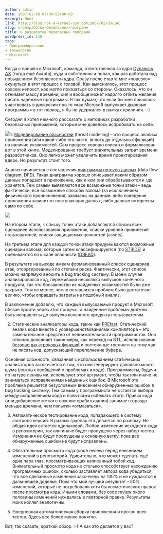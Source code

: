 ```yaml
---
author: admin
date: 2007-02-09 07:34:55+00:00
excerpt: None
link: http://blog.not-a-kernel-guy.com/2007/02/09/148
slug: о-разработке-безопасных-программ
title: О разработке безопасных программ..
wordpress_id: 148
tags:
- Программирование
- Технологии
- Microsoft
---
```


Когда я пришёл в Microsoft, команда, ответственная за ядро [Dynamics AX](http://www.microsoft.com/dynamics/ax/default.mspx) (тогда ещё Axapta), куда я собственно и попал, как раз работала над повышением безопасности ядра. Сразу после старта мне «повезло» окунуться в этот процесс с головой. Как выяснилось, этот процесс совсем непрост, как могло показаться со стороны. Оказалось, что он отнимает массу времени, сил и вообще может надолго отбить желание писать надёжные программы. Я так думаю, что если бы мне пришлось участвовать в дискуссии про то «как Microsoft выпускает дырявые программы» в тот период, я бы не удержался в рамках приличия. :-)

Сегодня я хотел немного рассказать о методиках разработки безопасных приложений, которые мне довелось испробовать на себе.

![](http://www.microsoft.com/MSPress/books/imgt/6892.gif)1. [Моделирование опасностей](http://msdn2.microsoft.com/en-us/security/aa570411.aspx) (threat modeling) – это процесс анализа приложения (или какой-либо его части, вплоть до отдельных функций) на наличие уязвимостей. Сам процесс хорошо описан и формализован вот в [этой книге](http://www.microsoft.com/mspress/books/6892.aspx). Моделирование требует значительных затрат времени разработчиков. Оно легко может увеличить время проектирования вдвое. Но результат стоит того.

Анализ начинается с составления [диаграммы потоков данных](http://en.wikipedia.org/wiki/Data_flow_diagram) (data flow diagram, DFD). Такая диаграмма хорошо описывает каким образом данные попадают в приложение, как и кем они обрабатываются и где хранятся. Тем самым выявляются все возможные точки атаки – ведь фактически, все возможные способы взлома (за исключением физического проникновения) завязаны на данные: либо поведение приложения зависит от поступающих данных, либо данные интересны само по себе.

![](http://upload.wikimedia.org/wikipedia/commons/c/c8/DataFlowDiagram_Example.png)

На втором этапе, к списку точек атаки добавляются списки всех сценариев использования приложения, списки уровней привилегий пользователей, списки защищаемых ценностей (assets).

На третьем этапе для каждой точки атаки придумываются возможные сценарии взлома, которые затем классифицируются (по [STRIDE](http://msdn2.microsoft.com/en-us/library/aa302419.aspx#c03618429_009)) и оцениваются по шкале опасности ([DREAD](http://msdn2.microsoft.com/en-us/library/aa302419.aspx#c03618429_011)).

В результате на выходе имеем формализованный список сценариев атак, отсортированный по степени риска. Фактически, этот список можно напрямую вносить в bug tracking систему. В моем случае анализировался код, переживший несколько выпусков конечного продукта, так что большинство из найденных уязвимостей было уже закрыто. Тем не менее, число оставшихся проблем было достаточно велико, чтобы оправдать затраты на подобный анализ.

В заключение добавлю, что каждый выпускаемый продукт в Microsoft обязан пройти через этот процесс, а найденные проблемы должны быть исправлены до выпуска конечного продукта пользователям.

2. Статические анализаторы кода, такие как [PREfast](http://www.microsoft.com/whdc/devtools/tools/PREfast.mspx). Статический анализ кода вместе с усовершенствованиями компилятора – это замечательное средство от невнимательности программистов. Оно отлично дополняет такие меры, как переход на STL, использование [безопасных строковых функций](http://msdn2.microsoft.com/en-us/library/ms861501.aspx) и постоянные тренинги на тему как не писать код, допускающий переполнение буфера.

Основная сложность, связанная с использованием статических анализаторов заключается в том, что они генерируют довольно много шума (ложных сообщений о проблемах в коде). Программисты, будучи по натуре ленивыми, используют этот аргумент, чтобы так или иначе не заниматься исправлениями найденных ошибок. В Microsoft эта проблема решается безусловным внесением обнаруженных ошибок в bug tracking систему. Тем самым у программиста не остается выбора между исправлением кода и попытками избежать этого. Правка кода (или добавление метки о ложном срабатывании) занимает гораздо меньше времени, чем попытки «отмазаться».

3. Автоматическое тестирование кода, попадающего в систему контроля версий. В разных группах это делается по разному. Но общая идея остается одинаковой. Любое изменение исходного кода в репозитории, так или иначе будет пропущено через набор тестов. Изменения не будут пропущены в основную ветку, пока все обнаруженные ошибки не будут исправлены.

4. Обязательный просмотр кода (code review) перед внесением изменений в репозиторий.  Удивительно, что может сделать ещё одна пара глаз, просматривающая написанный тобой код. Внимательный просмотр кода не столько способствует нахождению программных ошибок, сколько заставляет автора кода убедиться, что все сделанные изменения закончены на 100% и не нуждаются в дальнейшей доделке. Пока что мой лучший результат – 50% изменений, которые не потребовали хотя бы косметических правок после просмотра кода. Иными словами, без code review около половины изменений нуждались в повторной правке. Результаты моих коллег аналогичны.

5. Ежедневная автоматическая сборка приложения и прогон всех тестов. Здесь все более менее понятно.

Вот, так сказать, краткий обзор. :-) А как это делается у вас?
